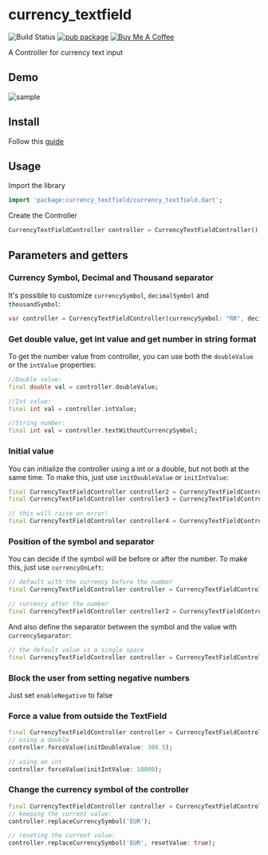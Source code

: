 # currency_textfield
![Build Status](https://img.shields.io/github/actions/workflow/status/IsaiasSantana/currency_textfield/dart.yml)
[![pub package](https://img.shields.io/pub/v/currency_textfield.svg)](https://pub.dev/packages/currency_textfield)
[![Buy Me A Coffee](https://img.shields.io/badge/☕%20Buy%20Me%20a%20Coffee-FFDD00?style=for-the-badge&logo=buymeacoffee&logoColor=black)](https://www.buymeacoffee.com/gian.bettega)

A Controller for currency text input

## Demo
![sample](https://raw.githubusercontent.com/IsaiasSantana/currency_textfield/master/doc/gif.gif)

## Install

Follow this [guide](https://pub.dev/packages/currency_textfield/install) 

## Usage

Import the library

```dart
import 'package:currency_textfield/currency_textfield.dart';
```

Create the Controller
```dart
CurrencyTextFieldController controller = CurrencyTextFieldController()
```

## Parameters and getters


### Currency Symbol, Decimal and Thousand separator

It's possible to customize `currencySymbol`, `decimalSymbol` and `thousandSymbol`:

```dart
var controller = CurrencyTextFieldController(currencySymbol: "RR", decimalSymbol: ".", thousandSymbol: ",");
```

### Get double value, get int value and get number in string format

To get the number value from controller, you can use both the `doubleValue` or the `intValue` properties:

```dart
//Double value:
final double val = controller.doubleValue;
```

```dart
//Int value:
final int val = controller.intValue;
```

```dart
//String number:
final int val = controller.textWithoutCurrencySymbol;
```

### Initial value

You can initialize the controller using a int or a double, but not both at the same time.
To make this, just use `initDoubleValue` or `initIntValue`:

```dart
final CurrencyTextFieldController controller2 = CurrencyTextFieldController(initDoubleValue: 10);
final CurrencyTextFieldController controller3 = CurrencyTextFieldController(initIntValue: 1000);

// this will raise an error!
final CurrencyTextFieldController controller4 = CurrencyTextFieldController(initIntValue: 1000,initDoubleValue: 10);
```

### Position of the symbol and separator

You can decide if the symbol will be before or after the number.
To make this, just use `currencyOnLeft`:

```dart
// default with the currency before the number
final CurrencyTextFieldController controller = CurrencyTextFieldController();

// currency after the number
final CurrencyTextFieldController controller2 = CurrencyTextFieldController(currencyOnLeft: false);
```

And also  define the separator between the symbol and the value with `currencySeparator`:

```dart
// the default value is a single space
final CurrencyTextFieldController controller = CurrencyTextFieldController(currencySeparator: ' -> ');
```

### Block the user from setting negative numbers
Just set `enableNegative` to false

### Force a value from outside the TextField
```dart
final CurrencyTextFieldController controller = CurrencyTextFieldController();
// using a double
controller.forceValue(initDoubleValue: 300.5);

// using an int
controller.forceValue(initIntValue: 10000);
```

### Change the currency symbol of the controller
```dart
final CurrencyTextFieldController controller = CurrencyTextFieldController();
// keeping the current value:
controller.replaceCurrencySymbol('EUR');

// reseting the current value:
controller.replaceCurrencySymbol('EUR', resetValue: true);
```